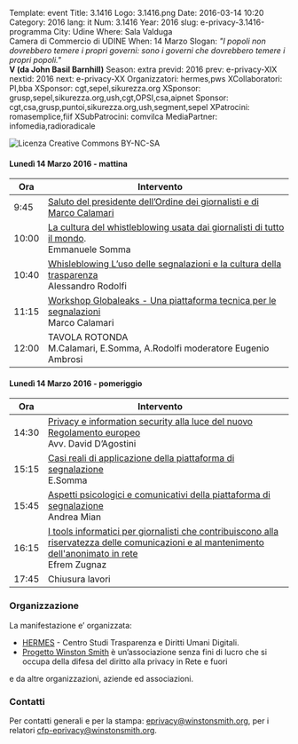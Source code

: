 Template: event
Title: 3.1416
Logo: 3.1416.png
Date: 2016-03-14 10:20
Category: 2016
lang: it
Num: 3.1416
Year: 2016
slug: e-privacy-3.1416-programma
City: Udine
Where: Sala Valduga<br/>Camera di Commercio di UDINE
When: 14 Marzo
Slogan: <i>"I popoli non dovrebbero temere i propri governi: sono i governi che dovrebbero temere i propri popoli."</i><br/><b>V (da John Basil Barnhill)</b>
Season: extra
previd: 2016
prev: e-privacy-XIX
nextid: 2016
next: e-privacy-XX
Organizzatori: hermes,pws
XCollaboratori: PI,bba
XSponsor: cgt,sepel,sikurezza.org
XSponsor: grusp,sepel,sikurezza.org,ush,cgt,OPSI,csa,aipnet
Sponsor: cgt,csa,grusp,puntoi,sikurezza.org,ush,segment,sepel
XPatrocini: romasemplice,fiif
XSubPatrocini: comvilca
MediaPartner: infomedia,radioradicale

![Licenza Creative Commons BY-NC-SA](images/editions/3.1416.png "e-privacy 3.1416")

#### <a name="lum"></a>Lunedì 14 Marzo 2016 - mattina


**Ora** | &nbsp;&nbsp;&nbsp;&nbsp;&nbsp;&nbsp;&nbsp;&nbsp;&nbsp;&nbsp;&nbsp;&nbsp;**Intervento** &nbsp;&nbsp;&nbsp;&nbsp;&nbsp;&nbsp;&nbsp;&nbsp;&nbsp;&nbsp;&nbsp;&nbsp;&nbsp;&nbsp;&nbsp;&nbsp;
------- | -------
9:45 | [Saluto del presidente dell’Ordine dei giornalisti e di Marco Calamari](https://drive.google.com/file/d/0B0UaA4eYdUZKYjh0RVZEZXdVOFk/view?usp=sharing)
10:00| [La cultura del whistleblowing usata dai giornalisti di tutto il mondo](https://exedre.medium.com/whistleblowing-1776-a00788c7fa58).<br/> Emmanuele Somma
10:40|[Whisleblowing L’uso delle segnalazioni e la cultura della trasparenza](https://drive.google.com/file/d/0B0UaA4eYdUZKNXpTUHJldlo1Zm8/view?usp=sharing)<br/> Alessandro Rodolfi
11:15|[Workshop Globaleaks - Una piattaforma tecnica per le segnalazioni]()<br/>Marco Calamari
12:00|TAVOLA ROTONDA<br/>M.Calamari, E.Somma, A.Rodolfi moderatore Eugenio Ambrosi


#### <a name="lup"></a>Lunedì 14 Marzo 2016 - pomeriggio

**Ora** | &nbsp;&nbsp;&nbsp;&nbsp;&nbsp;&nbsp;&nbsp;&nbsp;&nbsp;&nbsp;&nbsp;&nbsp;**Intervento** &nbsp;&nbsp;&nbsp;&nbsp;&nbsp;&nbsp;&nbsp;&nbsp;&nbsp;&nbsp;&nbsp;&nbsp;&nbsp;&nbsp;&nbsp;&nbsp;
------- | -------
14:30 |[Privacy e information security alla luce del nuovo Regolamento europeo](https://drive.google.com/file/d/0B0UaA4eYdUZKRXEyaHZnVnlWcXdHWHF6VDBKNmZVN2t3Q1Nv/view?usp=sharing) <br/> Avv. David D’Agostini
15:15|[Casi reali di applicazione della piattaforma di segnalazione](https://it.wikipedia.org/wiki/GlobaLeaks) <br/> E.Somma
15:45|[Aspetti psicologici e comunicativi della piattaforma di segnalazione](https://drive.google.com/file/d/0B0UaA4eYdUZKcnJDR3pNSHVXQ0prUUl2S0tfQUZrT0V3OEpz/view?usp=sharing)<br/> Andrea Mian
16:15|[I tools informatici per giornalisti che contribuiscono  alla riservatezza delle comunicazioni e al mantenimento dell'anonimato in rete](http://graesanus.blogspot.com/p/evento-giornalisti-udine.html)<br/>Efrem Zugnaz
17:45|Chiusura lavori

<!--

### Sede di e-privacy 2016 lab edition 3.1416

La sede di e-privacy 2016 autumn edition è stata la  [ Sala del Carroccio  ]( https://www.comune.roma.it/pcr/it/gab_sindaco_cer.page ) del Comune di Roma.

-->

### Organizzazione

La manifestazione e’ organizzata:

 - [HERMES](http://logioshermes.org/) \- Centro Studi Trasparenza e Diritti Umani Digitali.
 - [Progetto Winston Smith](http://pws.winstonsmith.org/) è un’associazione senza fini di lucro che si occupa della difesa del diritto alla privacy in Rete e fuori

e da altre organizzazioni, aziende ed associazioni.

### Contatti

Per contatti generali e per la stampa: [eprivacy@winstonsmith.org](mailto:eprivacy@winstonsmith.org), per i relatori [cfp-eprivacy@winstonsmith.org](mailto:cfp-eprivacy@winstonsmith.org).
